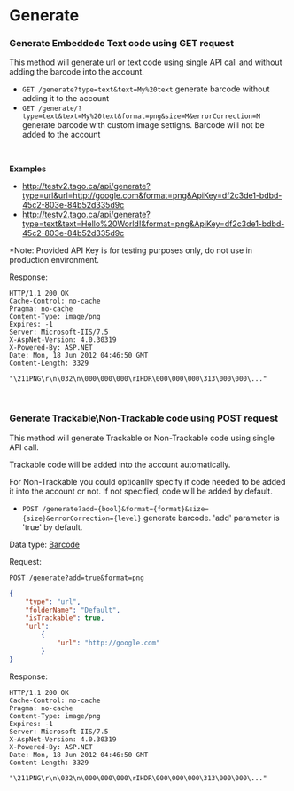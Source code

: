 Generate
=======

### Generate Embeddede Text code using GET request

This method will generate url or text code using single API call and without adding the barcode into the account.

* `GET /generate?type=text&text=My%20text` generate barcode without adding it to the account
* `GET /generate/?type=text&text=My%20text&format=png&size=M&errorCorrection=M` generate barcode with custom image settigns. Barcode will not be added to the account
<br />

**Examples**

* http://testv2.tago.ca/api/generate?type=url&url=http://google.com&format=png&ApiKey=df2c3de1-bdbd-45c2-803e-84b52d335d9c
* http://testv2.tago.ca/api/generate?type=text&text=Hello%20World!&format=png&ApiKey=df2c3de1-bdbd-45c2-803e-84b52d335d9c

*Note: Provided API Key is for testing purposes only, do not use in production environment.

Response:

```http
HTTP/1.1 200 OK
Cache-Control: no-cache
Pragma: no-cache
Content-Type: image/png
Expires: -1
Server: Microsoft-IIS/7.5
X-AspNet-Version: 4.0.30319
X-Powered-By: ASP.NET
Date: Mon, 18 Jun 2012 04:46:50 GMT
Content-Length: 3329

"\211PNG\r\n\032\n\000\000\000\rIHDR\000\000\000\313\000\000\..."

```

<br />

### Generate Trackable\Non-Trackable code using POST request

This method will generate Trackable or Non-Trackable code using single API call.

Trackable code will be added into the account automatically.

For Non-Trackable you could optioanlly specify if code needed to be added it into the account or not. If not specified, code will be added by default.

* `POST /generate?add={bool}&format={format}&size={size}&errorCorrection={level}` generate barcode. 'add' parameter is 'true' by default.

Data type: [Barcode](barcode.md)

Request:

    POST /generate?add=true&format=png

```json
{
    "type": "url", 
    "folderName": "Default",
    "isTrackable": true, 
    "url": 
        { 
            "url": "http://google.com"
        } 
}

```

Response:

```http
HTTP/1.1 200 OK
Cache-Control: no-cache
Pragma: no-cache
Content-Type: image/png
Expires: -1
Server: Microsoft-IIS/7.5
X-AspNet-Version: 4.0.30319
X-Powered-By: ASP.NET
Date: Mon, 18 Jun 2012 04:46:50 GMT
Content-Length: 3329

"\211PNG\r\n\032\n\000\000\000\rIHDR\000\000\000\313\000\000\..."

```